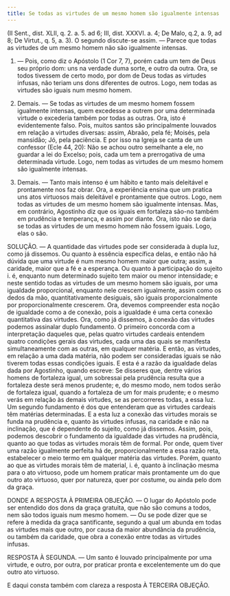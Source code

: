 ```yaml
---
title: Se todas as virtudes de um mesmo homem são igualmente intensas
---
```


(II Sent., dist. XLII, q. 2. a. 5. ad 6; III, dist. XXXVI. a. 4; De Malo, q.2, a. 9, ad 8; De Virtut., q. 5, a. 3).
  O segundo discute-se assim. — Parece que todas as virtudes de um mesmo homem não são igualmente intensas.  

1. — Pois, como diz o Apóstolo (1 Cor 7, 7), porém cada um tem de Deus seu próprio dom: uns na verdade duma sorte, e outro da outra. Ora, se todos tivessem de certo modo, por dom de Deus todas as virtudes infusas, não teriam uns dons diferentes de outros. Logo, nem todas as virtudes são iguais num mesmo homem.  

2. Demais. — Se todas as virtudes de um mesmo homem fossem igualmente intensas, quem excedesse a outrem por uma determinada virtude o excederia também por todas as outras. Ora, isto é evidentemente falso. Pois, muitos santos são principalmente louvados em relação a virtudes diversas: assim, Abraão, pela fé; Moisés, pela mansidão; Jó, pela paciência. E por isso na Igreja se canta de um confessor (Ecle 44, 20): Não se achou outro semelhante a ele, no guardar a lei do Excelso; pois, cada um tem a prerrogativa de uma determinada virtude. Logo, nem todas as virtudes de um mesmo homem são igualmente intensas.  

3. Demais. — Tanto mais intenso é um hábito e tanto mais deleitável e prontamente nos faz obrar. Ora, a experiência ensina que um pratica uns atos virtuosos mais deleitável e prontamente que outros. Logo, nem todas as virtudes de um mesmo homem são igualmente intensas.  Mas, em contrário, Agostinho diz que os iguais em fortaleza são-no também em prudência e temperança, e assim por diante. Ora, isto não se daria se todas as virtudes de um mesmo homem não fossem iguais. Logo, elas o são. 

SOLUÇÃO. — A quantidade das virtudes pode ser considerada à dupla luz, como já dissemos. Ou quanto à essência específica delas, e então não há dúvida que uma virtude é num mesmo homem maior que outra; assim, a caridade, maior que a fé e a esperança. Ou quanto à participação do sujeito i. é, enquanto num determinado sujeito tem maior ou menor intensidade; e neste sentido todas as virtudes de um mesmo homem são iguais, por uma igualdade proporcional, enquanto nele crescem igualmente, assim como os dedos da mão, quantitativamente desiguais, são iguais proporcionalmente por proporcionalmente crescerem.  Ora, devemos compreender esta noção de igualdade como a de conexão, pois a igualdade é uma certa conexão quantitativa das virtudes. Ora, como já dissemos, à conexão das virtudes podemos assinalar duplo fundamento.  O primeiro concorda com a interpretação daqueles que, pelas quatro virtudes cardeais entendem quatro condições gerais das virtudes, cada uma das quais se manifesta simultaneamente com as outras, em qualquer matéria. E então, as virtudes, em relação a uma dada matéria, não podem ser consideradas iguais se não tiverem todas essas condições iguais. E esta é a razão da igualdade delas dada por Agostinho, quando escreve: Se disseres que, dentre vários homens de fortaleza igual, um sobressai pela prudência resulta que a fortaleza deste será menos prudente; e, do mesmo modo, nem todos serão de fortaleza igual, quando a fortaleza de um for mais prudente; e o mesmo verás em relação às demais virtudes, se as percorreres todas, a essa luz.  Um segundo fundamento é dos que entenderam que as virtudes cardeais têm matérias determinadas. E a esta luz a conexão das virtudes morais se funda na prudência e, quanto às virtudes infusas, na caridade e não na inclinação, que é dependente do sujeito, como já dissemos. Assim, pois, podemos descobrir o fundamento da igualdade das virtudes na prudência, quanto ao que todas as virtudes morais têm de formal. Por onde, quem tiver uma razão igualmente perfeita há de, proporcionalmente a essa razão reta, estabelecer o meio termo em qualquer matéria das virtudes. Porém, quanto ao que as virtudes morais têm de material, i. é, quanto à inclinação mesma para o ato virtuoso, pode um homem praticar mais prontamente um do que outro ato virtuoso, quer por natureza, quer por costume, ou ainda pelo dom da graça.  

DONDE A RESPOSTA À PRIMEIRA OBJEÇÃO. — O lugar do Apóstolo pode ser entendido dos dons da graça gratuita, que não são comuns a todos, nem são todos iguais num mesmo homem. — Ou se pode dizer que se refere à medida da graça santificante, segundo a qual um abunda em todas as virtudes mais que outro, por causa da maior abundância da prudência, ou também da caridade, que obra a conexão entre todas as virtudes infusas.  

RESPOSTA À SEGUNDA. — Um santo é louvado principalmente por uma virtude, e outro, por outra, por praticar pronta e excelentemente um do que outro ato virtuoso.  

E daqui consta também com clareza a resposta À TERCEIRA OBJEÇÃO.